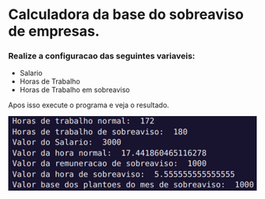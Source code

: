 # Calculadora da base do sobreaviso de empresas.

### Realize a configuracao das seguintes variaveis:

- Salario
- Horas de Trabalho
- Horas de Trabalho em sobreaviso

Apos isso execute o programa e veja o resultado.

![image](img/exemplo.png)